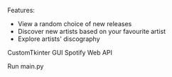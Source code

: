 Features:
- View a random choice of new releases
- Discover new artists based on your favourite artist
- Explore artists' discography

CustomTkinter GUI 
Spotify Web API 

Run main.py 
